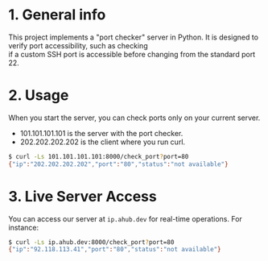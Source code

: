 # 1. General info
This project implements a "port checker" server in Python.
It is designed to verify port accessibility, such as checking\
if a custom SSH port is accessible before changing from the standard port 22.

# 2. Usage
When you start the server, you can check ports only on your current server.
- 101.101.101.101 is the server with the port checker.
- 202.202.202.202 is the client where you run curl.

 ```bash
$ curl -Ls 101.101.101.101:8000/check_port?port=80
{"ip":"202.202.202.202","port":"80","status":"not available"}
 ```

# 3. Live Server Access
You can access our server at `ip.ahub.dev` for real-time operations. For instance:
```bash
$ curl -Ls ip.ahub.dev:8000/check_port?port=80
{"ip":"92.118.113.41","port":"80","status":"not available"}
```